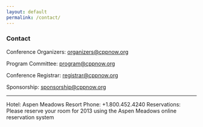 ```yaml
---
layout: default
permalink: /contact/
---
```


### Contact ###  

Conference Organizers: [organizers@cppnow.org](mailto:organizers@cppnow.org)

Program Committee: [program@cppnow.org](mailto:program@cppnow.org)

Conference Registrar: [registrar@cppnow.org](mailto:registrar@cppnow.org)

Sponsorship: [sponsorship@cppnow.org](sponsorship@cppnow.org)

----------------
Hotel:	Aspen Meadows Resort Phone: +1.800.452.4240
Reservations: Please reserve your room for 2013 using the Aspen Meadows online reservation system